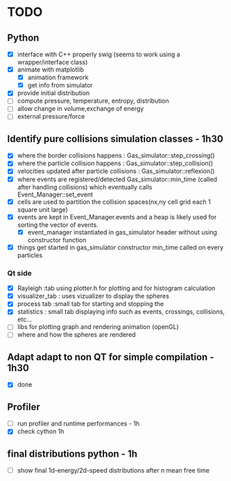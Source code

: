 # TODO

## Python
- [x] interface with C++ properly swig (seems to work using a wrapper/interface class)
- [x] animate with matplotlib
    - [x] animation framework
    - [x] get info from simulator
- [x] provide initial distribution
- [ ] compute pressure, temperature, entropy, distribution
- [ ] allow change in volume,exchange of energy
- [ ] external pressure/force

## Identify pure collisions simulation classes - 1h30
- [x] where the border collisions happens  : Gas_simulator::step_crossing()
- [x] where the particle collision happens : Gas_simulator::step_collision()
- [x] velocities updated after particle collisions : Gas_simulator::reflexion()
- [x] where events are registered/detected Gas_simulator::min_time (called after handling collisions) which eventually calls Event_Manager::set_event
- [x] cells are used to partition the collision spaces(nx,ny cell grid each 1 square unit large)
- [x] events are kept in Event_Manager.events and a heap is likely used for sorting the vector of events.
  - [x] event_manager instantiated in gas_simulator header without using constructor function
- [x] things get started in gas_simulator constructor min_time called on every particles
### Qt side
- [x] Rayleigh :tab using plotter.h for plotting and for histogram calculation
- [x] visualizer_tab : uses vizualizer to display the spheres
- [x] process tab :small tab for starting and stopping the
- [x] statistics : small tab displaying info such as events, crossings, collisions, etc...
- [ ] libs for plotting graph and rendering animation (openGL)
- [ ] where and how the spheres are rendered

## Adapt adapt to non QT for simple compilation   - 1h30
- [x] done
## Profiler
- [ ] run profiler and runtime performances       - 1h
- [x] check cython 1h
## final distributions python - 1h
- [ ] show final 1d-energy/2d-speed distributions after $n$ mean free time
